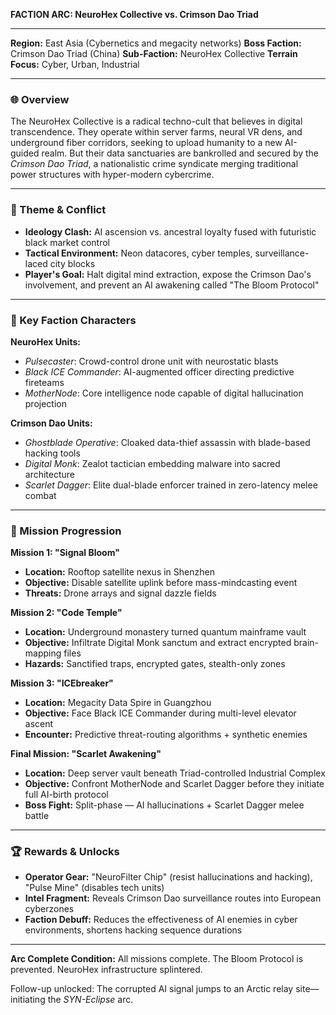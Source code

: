 **FACTION ARC: NeuroHex Collective vs. Crimson Dao Triad**

---

**Region:** East Asia (Cybernetics and megacity networks)
**Boss Faction:** Crimson Dao Triad (China)
**Sub-Faction:** NeuroHex Collective
**Terrain Focus:** Cyber, Urban, Industrial

---

### 🌐 Overview
The NeuroHex Collective is a radical techno-cult that believes in digital transcendence. They operate within server farms, neural VR dens, and underground fiber corridors, seeking to upload humanity to a new AI-guided realm. But their data sanctuaries are bankrolled and secured by the *Crimson Dao Triad*, a nationalistic crime syndicate merging traditional power structures with hyper-modern cybercrime.

---

### 🧠 Theme & Conflict
- **Ideology Clash:** AI ascension vs. ancestral loyalty fused with futuristic black market control
- **Tactical Environment:** Neon datacores, cyber temples, surveillance-laced city blocks
- **Player's Goal:** Halt digital mind extraction, expose the Crimson Dao's involvement, and prevent an AI awakening called "The Bloom Protocol"

---

### 🔑 Key Faction Characters
**NeuroHex Units:**
- *Pulsecaster*: Crowd-control drone unit with neurostatic blasts
- *Black ICE Commander*: AI-augmented officer directing predictive fireteams
- *MotherNode*: Core intelligence node capable of digital hallucination projection

**Crimson Dao Units:**
- *Ghostblade Operative*: Cloaked data-thief assassin with blade-based hacking tools
- *Digital Monk*: Zealot tactician embedding malware into sacred architecture
- *Scarlet Dagger*: Elite dual-blade enforcer trained in zero-latency melee combat

---

### 📜 Mission Progression

**Mission 1: "Signal Bloom"**
- **Location:** Rooftop satellite nexus in Shenzhen
- **Objective:** Disable satellite uplink before mass-mindcasting event
- **Threats:** Drone arrays and signal dazzle fields

**Mission 2: "Code Temple"**
- **Location:** Underground monastery turned quantum mainframe vault
- **Objective:** Infiltrate Digital Monk sanctum and extract encrypted brain-mapping files
- **Hazards:** Sanctified traps, encrypted gates, stealth-only zones

**Mission 3: "ICEbreaker"**
- **Location:** Megacity Data Spire in Guangzhou
- **Objective:** Face Black ICE Commander during multi-level elevator ascent
- **Encounter:** Predictive threat-routing algorithms + synthetic enemies

**Final Mission: "Scarlet Awakening"**
- **Location:** Deep server vault beneath Triad-controlled Industrial Complex
- **Objective:** Confront MotherNode and Scarlet Dagger before they initiate full AI-birth protocol
- **Boss Fight:** Split-phase — AI hallucinations + Scarlet Dagger melee battle

---

### 🏆 Rewards & Unlocks
- **Operator Gear:** "NeuroFilter Chip" (resist hallucinations and hacking), "Pulse Mine" (disables tech units)
- **Intel Fragment:** Reveals Crimson Dao surveillance routes into European cyberzones
- **Faction Debuff:** Reduces the effectiveness of AI enemies in cyber environments, shortens hacking sequence durations

---

**Arc Complete Condition:**
All missions complete. The Bloom Protocol is prevented. NeuroHex infrastructure splintered.

Follow-up unlocked: The corrupted AI signal jumps to an Arctic relay site—initiating the *SYN-Eclipse* arc.

